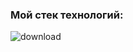 ### Мой стек технологий:

![download](https://github.com/WarHak511/WarHak511/assets/120449585/f2282837-a4fe-45fb-b9c8-fcc6c2103aca)
